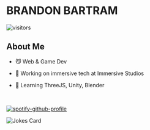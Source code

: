 <h1> BRANDON BARTRAM </h1>
<p align='center'>

![visitors](https://visitor-badge.glitch.me/badge?page_id=BrandonBartram98.BrandonBartram98)

<h2> About Me </h2>

- :smirk_cat: Web & Game Dev

- 🔭 Working on immersive tech at Immersive Studios

- 🌱  Learning ThreeJS, Unity, Blender
<br />


[![spotify-github-profile](https://spotify-github-profile.vercel.app/api/view?uid=1124801826&cover_image=true&theme=default&bar_color=1f8f00&bar_color_cover=false)](https://github.com/kittinan/spotify-github-profile)

![Jokes Card](https://readme-jokes.vercel.app/api)
